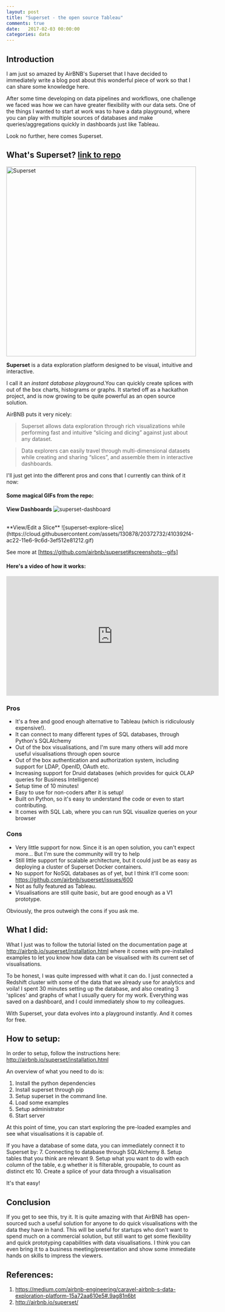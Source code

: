 ```yaml
---
layout: post
title: "Superset - the open source Tableau"
comments: true
date:   2017-02-03 00:00:00
categories: data
---
```


## Introduction

I am just so amazed by AirBNB's Superset that I have decided to immediately write a blog post about this wonderful piece of work so that I can share some knowledge here.

After some time developing on data pipelines and workflows, one challenge we faced was how we can have greater flexibility with our data sets. One of the things I wanted to start at work was to have a data playground, where you can play with multiple sources of databases and make queries/aggregations quickly in dashboards just like Tableau.

Look no further, here comes Superset.

## What's Superset? [link to repo](https://github.com/airbnb/superset)

<a href="https://github.com/airbnb/superset">
  <img
    src="https://cloud.githubusercontent.com/assets/130878/20946612/49a8a25c-bbc0-11e6-8314-10bef902af51.png"
    alt="Superset"
    width="500"
  />
</a>

**Superset** is a data exploration platform designed to be visual, intuitive and interactive.

I call it an *instant database playground*.You can quickly create splices with out of the box charts, histograms or graphs. It started off as a hackathon project, and is now growing to be quite powerful as an open source solution.

AirBNB puts it very nicely:

> Superset allows data exploration through rich visualizations while performing fast and intuitive “slicing and dicing” against just about any dataset.

> Data explorers can easily travel through multi-dimensional datasets while creating and sharing “slices”, and assemble them in interactive dashboards.

I'll just get into the different pros and cons that I currently can think of it now:

#### Some magical GIFs from the repo:

**View Dashboards**
![superset-dashboard](https://cloud.githubusercontent.com/assets/130878/20371438/a703a2a0-ac19-11e6-80c4-00a47c2eb644.gif)

<br/>
**View/Edit a Slice**
![superset-explore-slice](https://cloud.githubusercontent.com/assets/130878/20372732/410392f4-ac22-11e6-9c6d-3ef512e81212.gif)

See more at [https://github.com/airbnb/superset#screenshots--gifs]

#### Here's a video of how it works:

<iframe width="560" height="315" src="https://www.youtube.com/embed/3Txm_nj_R7M" frameborder="0" allowfullscreen></iframe>


### Pros

- It's a free and good enough alternative to Tableau (which is ridiculously expensive!). 
- It can connect to many different types of SQL databases, through Python's SQLAlchemy
- Out of the box visualisations, and I'm sure many others will add more useful visualisations through open source
- Out of the box authentication and authorization system, including support for LDAP, OpenID, OAuth etc.
- Increasing support for Druid databases (which provides for quick OLAP queries for Business Intelligence)
- Setup time of 10 minutes!
- Easy to use for non-coders after it is setup!
- Built on Python, so it's easy to understand the code or even to start contributing.
- It comes with SQL Lab, where you can run SQL visualize queries on your browser


### Cons
- Very little support for now. Since it is an open solution, you can't expect more... But I'm sure the community will try to help
- Still little support for scalable architecture, but it could just be as easy as deploying a cluster of Superset Docker containers.
- No support for NoSQL databases as of yet, but I think it'll come soon: <https://github.com/airbnb/superset/issues/600>
- Not as fully featured as Tableau.
- Visualisations are still quite basic, but are good enough as a V1 prototype.

Obviously, the pros outweigh the cons if you ask me.

## What I did:

What I just was to follow the tutorial listed on the documentation page at <http://airbnb.io/superset/installation.html> where it comes with pre-installed examples to let you know how data can be visualised with its current set of visualisations. 

To be honest, I was quite impressed with what it can do. I just connected a Redshift cluster with some of the data that we already use for analytics and voila! I spent 30 minutes setting up the database, and also creating 3 'splices' and graphs of what I usually query for my work. Everything was saved on a dashboard, and I could immediately show to my colleagues. 

With Superset, your data evolves into a playground instantly. And it comes for free.

## How to setup:

In order to setup, follow the instructions here: <http://airbnb.io/superset/installation.html>

An overview of what you need to do is:

1. Install the python dependencies
2. Install superset through pip
3. Setup superset in the command line.
4. Load some examples
5. Setup administrator
6. Start server

At this point of time, you can start exploring the pre-loaded examples and see what visualisations it is capable of.

If you have a database of some data, you can immediately connect it to Superset by:
7. Connecting to database through SQLAlchemy
8. Setup tables that you think are relevant
9. Setup what you want to do with each column of the table, e.g whether it is filterable, groupable, to count as distinct etc
10. Create a splice of your data through a visualisation

It's that easy!

## Conclusion

If you get to see this, try it. It is quite amazing with that AirBNB has open-sourced such a useful solution for anyone to do quick visualisations with the data they have in hand. This will be useful for startups who don't want to spend much on a commercial solution, but still want to get some flexibility and quick prototyping capabilities with data visualisations. I think you can even bring it to a business meeting/presentation and show some immediate hands on skills to impress the viewers.

## References:
1. <https://medium.com/airbnb-engineering/caravel-airbnb-s-data-exploration-platform-15a72aa610e5#.9ag81n6bt>
2. <http://airbnb.io/superset/>
